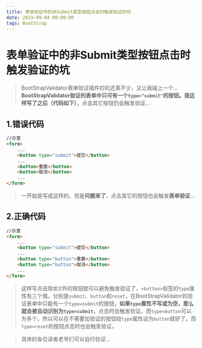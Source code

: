 ```yaml
---
title: 表单验证中的非Submit类型按钮点击时触发验证的坑
date: 2019-09-04 00:00:00
tags: BootStrap
---
```


# 表单验证中的非Submit类型按钮点击时触发验证的坑

> BootStrapValidator表单验证插件的坑还真不少，又让我碰上一个...
> **BootStrapValidator验证的表单中只可有一个``type="submit"``的按钮。**我这样写了之后**（代码如下）**，点击其它按钮仍会触发验证...

## 1.错误代码
```html
//示意
<form>
    ...
    <button type="submit">提交</button>
    ...
    <button>重置</button>
    <button>取消</button>
    ...
</form>
```
> 一开始是写成这样的，但是**问题来了**，点击其它的按钮也会触发**表单验证**...

## 2.正确代码
```html
//示意
<form>
    ...
    <button type="submit">提交</button>
    ...
    <button type="button">重置</button>
    <button type="button">取消</button>
    ...
</form>
```
> 这样写点击除``提交``外的按钮就可以避免触发验证了，``<button>``标签的``type``属性有三个值，分别是``submit``、``button``和``reset``，在BootStrapValidator的验证表单中只能有一个``type=submit``的按钮，**如果``type``属性不写或为空，那么就会被自动识别为``type=submit``**，点击时会触发验证。而``type=button``可以为多个，所以可以在不需要加验证的按钮给``type``属性设为``button``就好了。而``type=reset``的按钮点击时也会触发验证。

> 具体的各位读者老爷们可以自行验证...

